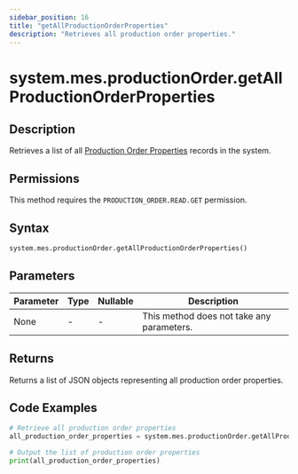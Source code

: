 ```yaml
---
sidebar_position: 16
title: "getAllProductionOrderProperties"
description: "Retrieves all production order properties."
---
```


# system.mes.productionOrder.getAllProductionOrderProperties

## Description

Retrieves a list of all [Production Order Properties](../../data-model/production-order-model/production-order-property) records in the system.


## Permissions

This method requires the `PRODUCTION_ORDER.READ.GET` permission.

## Syntax

```python
system.mes.productionOrder.getAllProductionOrderProperties()
```

## Parameters

| Parameter | Type | Nullable | Description                               |
|-----------|------|----------|-------------------------------------------|
| None      | -    | -        | This method does not take any parameters. |

## Returns

Returns a list of JSON objects representing all production order properties.

## Code Examples

```python
# Retrieve all production order properties
all_production_order_properties = system.mes.productionOrder.getAllProductionOrderProperties()

# Output the list of production order properties
print(all_production_order_properties)
```
